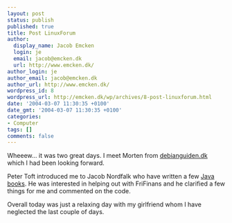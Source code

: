 ```yaml
---
layout: post
status: publish
published: true
title: Post LinuxForum
author:
  display_name: Jacob Emcken
  login: je
  email: jacob@emcken.dk
  url: http://www.emcken.dk/
author_login: je
author_email: jacob@emcken.dk
author_url: http://www.emcken.dk/
wordpress_id: 8
wordpress_url: http://emcken.dk/wp/archives/8-post-linuxforum.html
date: '2004-03-07 11:30:35 +0100'
date_gmt: '2004-03-07 11:30:35 +0100'
categories:
- Computer
tags: []
comments: false
---
```

Wheeew... it was two great days.
I meet Morten from <a href="http://www.debianguiden.dk/">debianguiden.dk</a> which I had been looking forward.

Peter Toft introduced me to Jacob Nordfalk who have written a few <a href="http://javabog.dk/">Java books</a>. He was interested in helping out with FriFinans and he clarified a few things for me and commented on the code.

Overall today was just a relaxing day with my girlfriend whom I have neglected the last couple of days.

